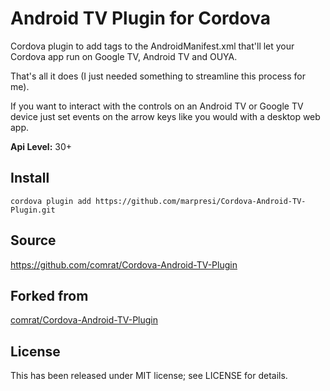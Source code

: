 Android TV Plugin for Cordova
==============================

Cordova plugin to add tags to the AndroidManifest.xml that'll let your Cordova app run on Google TV, Android TV and OUYA.

That's all it does (I just needed something to streamline this process for me).

If you want to interact with the controls on an Android TV or Google TV device just set events on the arrow keys like you would with a desktop web app.

**Api Level:** 30+ 


Install
-------

`cordova plugin add https://github.com/marpresi/Cordova-Android-TV-Plugin.git`

Source
-------------
https://github.com/comrat/Cordova-Android-TV-Plugin

## Forked from
[comrat/Cordova-Android-TV-Plugin](https://github.com/comrat/Cordova-Android-TV-Plugin)

License
-------

This has been released under MIT license; see LICENSE for details.
